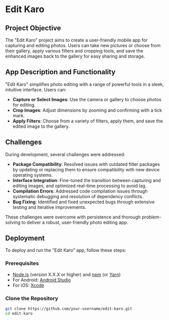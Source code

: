 # Edit Karo

## Project Objective

The "Edit Karo" project aims to create a user-friendly mobile app for capturing and editing photos. Users can take new pictures or choose from their gallery, apply various filters and cropping tools, and save the enhanced images back to the gallery for easy sharing and storage.

## App Description and Functionality

"Edit Karo" simplifies photo editing with a range of powerful tools in a sleek, intuitive interface. Users can:

- **Capture or Select Images**: Use the camera or gallery to choose photos for editing.
- **Crop Images**: Adjust dimensions by zooming and confirming with a tick mark.
- **Apply Filters**: Choose from a variety of filters, apply them, and save the edited image to the gallery.

## Challenges

During development, several challenges were addressed:

- **Package Compatibility**: Resolved issues with outdated filter packages by updating or replacing them to ensure compatibility with new device operating systems.
- **Interface Integration**: Fine-tuned the transition between capturing and editing images, and optimized real-time processing to avoid lag.
- **Compilation Errors**: Addressed code compilation issues through systematic debugging and resolution of dependency conflicts.
- **Bug Fixing**: Identified and fixed unexpected bugs through extensive testing and iterative improvements.

These challenges were overcome with persistence and thorough problem-solving to deliver a robust, user-friendly photo editing app.

## Deployment

To deploy and run the "Edit Karo" app, follow these steps:

### Prerequisites

- [Node.js](https://nodejs.org/) (version X.X.X or higher) and [npm](https://www.npmjs.com/) (or [Yarn](https://yarnpkg.com/))
- For Android: [Android Studio](https://developer.android.com/studio)
- For iOS: [Xcode](https://developer.apple.com/xcode/)

### Clone the Repository

```bash
git clone https://github.com/your-username/edit-karo.git
cd edit-karo
